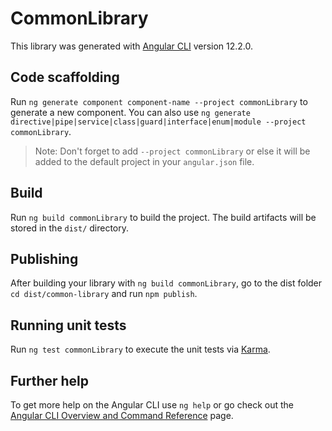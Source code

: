 # CommonLibrary

This library was generated with [Angular CLI](https://github.com/angular/angular-cli) version 12.2.0.

## Code scaffolding

Run `ng generate component component-name --project commonLibrary` to generate a new component. You can also use `ng generate directive|pipe|service|class|guard|interface|enum|module --project commonLibrary`.
> Note: Don't forget to add `--project commonLibrary` or else it will be added to the default project in your `angular.json` file. 

## Build

Run `ng build commonLibrary` to build the project. The build artifacts will be stored in the `dist/` directory.

## Publishing

After building your library with `ng build commonLibrary`, go to the dist folder `cd dist/common-library` and run `npm publish`.

## Running unit tests

Run `ng test commonLibrary` to execute the unit tests via [Karma](https://karma-runner.github.io).

## Further help

To get more help on the Angular CLI use `ng help` or go check out the [Angular CLI Overview and Command Reference](https://angular.io/cli) page.

